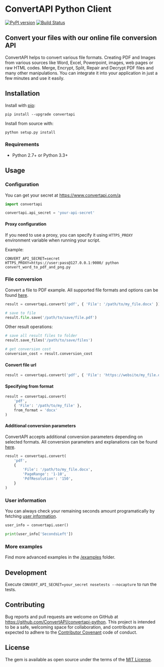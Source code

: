 # ConvertAPI Python Client

[![PyPI version](https://badge.fury.io/py/convertapi.svg)](https://badge.fury.io/py/convertapi)
[![Build Status](https://secure.travis-ci.org/ConvertAPI/convertapi-python.svg)](http://travis-ci.org/ConvertAPI/convertapi-python)

## Convert your files with our online file conversion API

ConvertAPI helps to convert various file formats. Creating PDF and Images from various sources like Word, Excel, Powerpoint, images, web pages or raw HTML codes. Merge, Encrypt, Split, Repair and Decrypt PDF files and many other manipulations. You can integrate it into your application in just a few minutes and use it easily.

## Installation

Install with [pip](https://pypi.org/project/pip/):

    pip install --upgrade convertapi

Install from source with:

    python setup.py install

### Requirements

* Python 2.7+ or Python 3.3+

## Usage

### Configuration

You can get your secret at https://www.convertapi.com/a

```python
import convertapi

convertapi.api_secret = 'your-api-secret'
```

#### Proxy configuration

If you need to use a proxy, you can specify it using `HTTPS_PROXY` environment variable when running your script.

Example:

```
CONVERT_API_SECRET=secret HTTPS_PROXY=https://user:pass@127.0.0.1:9000/ python convert_word_to_pdf_and_png.py
```

### File conversion

Convert a file to PDF example. All supported file formats and options can be found
[here](https://www.convertapi.com).

```python
result = convertapi.convert('pdf', { 'File': '/path/to/my_file.docx' })

# save to file
result.file.save('/path/to/save/file.pdf')
```

Other result operations:

```python
# save all result files to folder
result.save_files('/path/to/save/files')

# get conversion cost
conversion_cost = result.conversion_cost
```

#### Convert file url

```python
result = convertapi.convert('pdf', { 'File': 'https://website/my_file.docx' })
```

#### Specifying from format

```python
result = convertapi.convert(
    'pdf',
    { 'File': '/path/to/my_file' },
    from_format = 'docx'
)
```

#### Additional conversion parameters

ConvertAPI accepts additional conversion parameters depending on selected formats. All conversion
parameters and explanations can be found [here](https://www.convertapi.com).

```python
result = convertapi.convert(
    'pdf',
    {
        'File': '/path/to/my_file.docx',
        'PageRange': '1-10',
        'PdfResolution': '150',
    }
)
```

### User information

You can always check your remaining seconds amount programatically by fetching [user information](https://www.convertapi.com/doc/user).

```python
user_info = convertapi.user()

print(user_info['SecondsLeft'])
```

### More examples

Find more advanced examples in the [/examples](https://github.com/ConvertAPI/convertapi-python/tree/master/examples) folder.

## Development

Execute `CONVERT_API_SECRET=your_secret nosetests --nocapture` to run the tests.

## Contributing

Bug reports and pull requests are welcome on GitHub at https://github.com/ConvertAPI/convertapi-python. This project is intended to be a safe, welcoming space for collaboration, and contributors are expected to adhere to the [Contributor Covenant](http://contributor-covenant.org) code of conduct.

## License

The gem is available as open source under the terms of the [MIT License](https://opensource.org/licenses/MIT).
